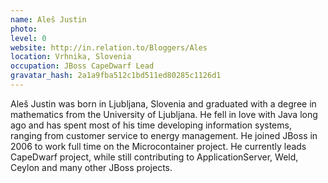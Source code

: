 ```yaml
---
name: Aleš Justin
photo:
level: 0
website: http://in.relation.to/Bloggers/Ales
location: Vrhnika, Slovenia
occupation: JBoss CapeDwarf Lead
gravatar_hash: 2a1a9fba512c1bd511ed80285c1126d1
---
```

Aleš Justin was born in Ljubljana, Slovenia and graduated with a degree in
mathematics from the University of Ljubljana. He fell in love with Java long ago
and has spent most of his time developing information systems, ranging from
customer service to energy management. He joined JBoss in 2006 to work full time
on the Microcontainer project. He currently leads CapeDwarf project, while still
contributing to ApplicationServer, Weld, Ceylon and many other JBoss projects.
